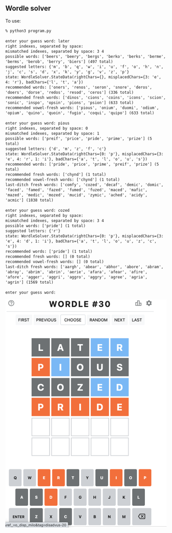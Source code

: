 Wordle solver
-------------

To use:

    % python3 program.py

    enter your guess word: later   
    right indexes, separated by space: 
    mismatched indexes, separated by space: 3 4
    possible words: ['beers', 'beery', 'bergs', 'berko', 'berks', 'berme', 'berms', 'berob', 'berry', 'biers'] (497 total)
    suggested letters: {'m', 'b', 'q', 'w', 'i', 'u', 'f', 'o', 'h', 'n', 'j', 'c', 's', 'd', 'x', 'k', 'y', 'g', 'v', 'z', 'p'}
    state: WordleSolver.StateData(rightChars={}, misplacedChars={3: 'e', 4: 'r'}, badChars={'l', 't', 'a'})
    recommended words: ['oners', 'renos', 'seron', 'snore', 'deros', 'doers', 'dorse', 'redos', 'resod', 'ceros'] (336 total)
    recommended fresh words: ['dinos', 'cions', 'coins', 'icons', 'scion', 'sonic', 'inspo', 'opsin', 'pions', 'psion'] (633 total)
    recommended vowel-fresh words: ['pious', 'onium', 'duomi', 'odium', 'opium', 'quino', 'quoin', 'fugio', 'coqui', 'quipo'] (633 total)
    
    enter your guess word: pious
    right indexes, separated by space: 0
    mismatched indexes, separated by space: 1
    possible words: ['preif', 'price', 'pride', 'prime', 'prize'] (5 total)
    suggested letters: {'d', 'm', 'z', 'f', 'c'}
    state: WordleSolver.StateData(rightChars={0: 'p'}, misplacedChars={3: 'e', 4: 'r', 1: 'i'}, badChars={'a', 't', 'l', 'o', 'u', 's'})
    recommended words: ['pride', 'price', 'prime', 'preif', 'prize'] (5 total)
    recommended fresh words: ['chynd'] (1 total)
    recommended vowel-fresh words: ['chynd'] (1 total)
    last-ditch fresh words: ['comfy', 'cozed', 'decaf', 'demic', 'domic', 'faced', 'famed', 'fazed', 'fumed', 'fuzed', 'maced', 'mafic', 'mazed', 'medic', 'mozed', 'mucid', 'zymic', 'ached', 'acidy', 'acmic'] (1838 total)
    
    enter your guess word: cozed
    right indexes, separated by space: 
    mismatched indexes, separated by space: 3 4
    possible words: ['pride'] (1 total)
    suggested letters: {'r'}
    state: WordleSolver.StateData(rightChars={0: 'p'}, misplacedChars={3: 'e', 4: 'd', 1: 'i'}, badChars={'a', 't', 'l', 'o', 'u', 'z', 'c', 's'})
    recommended words: ['pride'] (1 total)
    recommended fresh words: [] (0 total)
    recommended vowel-fresh words: [] (0 total)
    last-ditch fresh words: ['aargh', 'abear', 'abhor', 'abore', 'abram', 'abray', 'abrim', 'abrin', 'aerie', 'afara', 'afear', 'afire', 'afore', 'agger', 'aggri', 'aggro', 'aggry', 'agree', 'agria', 'agrin'] (1569 total)
    
    enter your guess word: 

![alt text](wordle_example.png "example wordle screenshot")